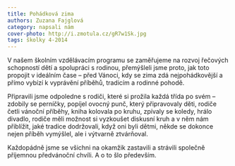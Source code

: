 ```yaml
---
title: Pohádková zima
authors: Zuzana Fajglová
category: napsali nám
cover-photo: http://i.zmotula.cz/gR7w1Sk.jpg
tags: školky 4-2014
---
```


V našem školním vzdělávacím programu se zaměřujeme na rozvoj řečových schopností dětí a spolupráci s rodinou, přemýšleli jsme proto, jak toto propojit v ideálním čase – před Vánoci, kdy se zima zdá nejpohádkovější a přímo vybízí k vyprávění příběhů, tradicím a rodinné pohodě.

Připravili jsme odpoledne s rodiči, které si prožila každá třída po svém – zdobily se perníčky, popíjel ovocný punč, který připravovaly děti, rodiče četli vánoční příběhy, kniha kolovala po kruhu, zpívaly se koledy, hrálo divadlo, rodiče měli možnost si vyzkoušet diskusní kruh a v něm nám přiblížit, jaké tradice dodržovali, když oni byli dětmi, někde se dokonce nejen příběh vymýšlel, ale i výtvarně ztvárňoval.

Každopádně jsme se všichni na okamžik zastavili a strávili společně příjemnou předvánoční chvíli. A o to šlo především.